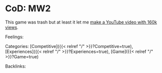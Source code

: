 # CoD: MW2

This game was trash but at least it let me [make a YouTube video with 160k views](https://www.youtube.com/watch?v=fx1vtMZCFvI&ab_channel=s1lentProtector).

Feelings: 



Categories: [Competitive]({{< relref "/" >}}?Competitive=true),
[Experiences]({{< relref "/" >}}?Experiences=true),
[Game]({{< relref "/" >}}?Game=true)

Backlinks: 